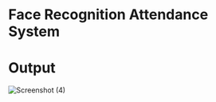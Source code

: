 # Face Recognition Attendance System
# Output

![Screenshot (4)](https://github.com/user-attachments/assets/5dd90852-5f0c-4078-8a23-0a2606c13fbb)
